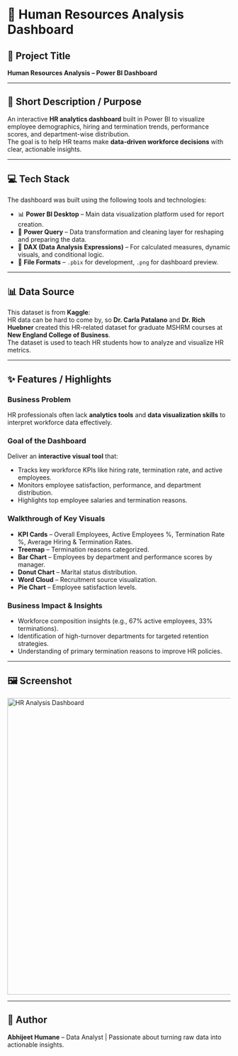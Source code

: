 # 🏢 Human Resources Analysis Dashboard

## 📌 Project Title
**Human Resources Analysis – Power BI Dashboard**

---

## 📝 Short Description / Purpose
An interactive **HR analytics dashboard** built in Power BI to visualize employee demographics, hiring and termination trends, performance scores, and department-wise distribution.  
The goal is to help HR teams make **data-driven workforce decisions** with clear, actionable insights.

---

## 💻 Tech Stack
The dashboard was built using the following tools and technologies:  
- 📊 **Power BI Desktop** – Main data visualization platform used for report creation.  
- 📂 **Power Query** – Data transformation and cleaning layer for reshaping and preparing the data.  
- 🧠 **DAX (Data Analysis Expressions)** – For calculated measures, dynamic visuals, and conditional logic.  
- 📁 **File Formats** – `.pbix` for development, `.png` for dashboard preview.

---

## 📊 Data Source
This dataset is from **Kaggle**:  
HR data can be hard to come by, so **Dr. Carla Patalano** and **Dr. Rich Huebner** created this HR-related dataset for graduate MSHRM courses at **New England College of Business**.  
The dataset is used to teach HR students how to analyze and visualize HR metrics.  

---

## ✨ Features / Highlights

### **Business Problem**
HR professionals often lack **analytics tools** and **data visualization skills** to interpret workforce data effectively.

### **Goal of the Dashboard**
Deliver an **interactive visual tool** that:  
- Tracks key workforce KPIs like hiring rate, termination rate, and active employees.  
- Monitors employee satisfaction, performance, and department distribution.  
- Highlights top employee salaries and termination reasons.  

### **Walkthrough of Key Visuals**
- **KPI Cards** – Overall Employees, Active Employees %, Termination Rate %, Average Hiring & Termination Rates.  
- **Treemap** – Termination reasons categorized.  
- **Bar Chart** – Employees by department and performance scores by manager.  
- **Donut Chart** – Marital status distribution.  
- **Word Cloud** – Recruitment source visualization.  
- **Pie Chart** – Employee satisfaction levels.  

### **Business Impact & Insights**
- Workforce composition insights (e.g., 67% active employees, 33% terminations).  
- Identification of high-turnover departments for targeted retention strategies.  
- Understanding of primary termination reasons to improve HR policies.  

---

## 🖼 Screenshot
<img width="1192" height="668" alt="HR Analysis Dashboard" src="https://github.com/user-attachments/assets/cbfba298-d646-447b-862d-b79f7dd8cdd6" />



---

## 📢 Author
**Abhijeet Humane** – Data Analyst | Passionate about turning raw data into actionable insights.

